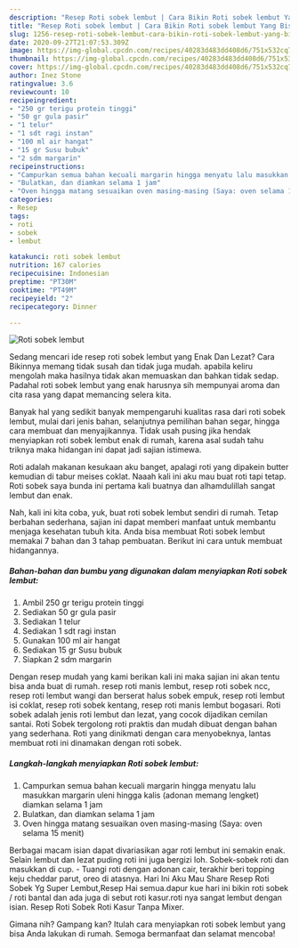 ```yaml
---
description: "Resep Roti sobek lembut | Cara Bikin Roti sobek lembut Yang Bisa Manjain Lidah"
title: "Resep Roti sobek lembut | Cara Bikin Roti sobek lembut Yang Bisa Manjain Lidah"
slug: 1256-resep-roti-sobek-lembut-cara-bikin-roti-sobek-lembut-yang-bisa-manjain-lidah
date: 2020-09-27T21:07:53.309Z
image: https://img-global.cpcdn.com/recipes/40283d483dd408d6/751x532cq70/roti-sobek-lembut-foto-resep-utama.jpg
thumbnail: https://img-global.cpcdn.com/recipes/40283d483dd408d6/751x532cq70/roti-sobek-lembut-foto-resep-utama.jpg
cover: https://img-global.cpcdn.com/recipes/40283d483dd408d6/751x532cq70/roti-sobek-lembut-foto-resep-utama.jpg
author: Inez Stone
ratingvalue: 3.6
reviewcount: 10
recipeingredient:
- "250 gr terigu protein tinggi"
- "50 gr gula pasir"
- "1 telur"
- "1 sdt ragi instan"
- "100 ml air hangat"
- "15 gr Susu bubuk"
- "2 sdm margarin"
recipeinstructions:
- "Campurkan semua bahan kecuali margarin hingga menyatu lalu masukkan margarin uleni hingga kalis (adonan memang lengket) diamkan selama 1 jam"
- "Bulatkan, dan diamkan selama 1 jam"
- "Oven hingga matang sesuaikan oven masing-masing (Saya: oven selama 15 menit)"
categories:
- Resep
tags:
- roti
- sobek
- lembut

katakunci: roti sobek lembut 
nutrition: 167 calories
recipecuisine: Indonesian
preptime: "PT30M"
cooktime: "PT49M"
recipeyield: "2"
recipecategory: Dinner

---
```



![Roti sobek lembut](https://img-global.cpcdn.com/recipes/40283d483dd408d6/751x532cq70/roti-sobek-lembut-foto-resep-utama.jpg)

Sedang mencari ide resep roti sobek lembut yang Enak Dan Lezat? Cara Bikinnya memang tidak susah dan tidak juga mudah. apabila keliru mengolah maka hasilnya tidak akan memuaskan dan bahkan tidak sedap. Padahal roti sobek lembut yang enak harusnya sih mempunyai aroma dan cita rasa yang dapat memancing selera kita.

Banyak hal yang sedikit banyak mempengaruhi kualitas rasa dari roti sobek lembut, mulai dari jenis bahan, selanjutnya pemilihan bahan segar, hingga cara membuat dan menyajikannya. Tidak usah pusing jika hendak menyiapkan roti sobek lembut enak di rumah, karena asal sudah tahu triknya maka hidangan ini dapat jadi sajian istimewa.

Roti adalah makanan kesukaan aku banget, apalagi roti yang dipakein butter kemudian di tabur meises coklat. Naaah kali ini aku mau buat roti tapi tetap. Roti sobek saya bunda ini pertama kali buatnya dan alhamdulillah sangat lembut dan enak.


Nah, kali ini kita coba, yuk, buat roti sobek lembut sendiri di rumah. Tetap berbahan sederhana, sajian ini dapat memberi manfaat untuk membantu menjaga kesehatan tubuh kita. Anda bisa membuat Roti sobek lembut memakai 7 bahan dan 3 tahap pembuatan. Berikut ini cara untuk membuat hidangannya.

<!--inarticleads1-->

##### Bahan-bahan dan bumbu yang digunakan dalam menyiapkan Roti sobek lembut:

1. Ambil 250 gr terigu protein tinggi
1. Sediakan 50 gr gula pasir
1. Sediakan 1 telur
1. Sediakan 1 sdt ragi instan
1. Gunakan 100 ml air hangat
1. Sediakan 15 gr Susu bubuk
1. Siapkan 2 sdm margarin


Dengan resep mudah yang kami berikan kali ini maka sajian ini akan tentu bisa anda buat di rumah. resep roti manis lembut, resep roti sobek ncc, resep roti lembut wangi dan berserat halus sobek empuk, resep roti lembut isi coklat, resep roti sobek kentang, resep roti manis lembut bogasari. Roti sobek adalah jenis roti lembut dan lezat, yang cocok dijadikan cemilan santai. Roti Sobek tergolong roti praktis dan mudah dibuat dengan bahan yang sederhana. Roti yang dinikmati dengan cara menyobeknya, lantas membuat roti ini dinamakan dengan roti sobek. 

<!--inarticleads2-->

##### Langkah-langkah menyiapkan Roti sobek lembut:

1. Campurkan semua bahan kecuali margarin hingga menyatu lalu masukkan margarin uleni hingga kalis (adonan memang lengket) diamkan selama 1 jam
1. Bulatkan, dan diamkan selama 1 jam
1. Oven hingga matang sesuaikan oven masing-masing (Saya: oven selama 15 menit)


Berbagai macam isian dapat divariasikan agar roti lembut ini semakin enak. Selain lembut dan lezat puding roti ini juga bergizi loh. Sobek-sobek roti dan masukkan di cup. - Tuangi roti dengan adonan cair, terakhir beri topping keju cheddar parut, oreo di atasnya. Hari Ini Aku Mau Share Resep Roti Sobek Yg Super Lembut,Resep Hai semua.dapur kue hari ini bikin roti sobek / roti bantal dan ada juga di sebut roti kasur.roti nya sangat lembut dengan isian. Resep Roti Sobek Roti Kasur Tanpa Mixer. 

Gimana nih? Gampang kan? Itulah cara menyiapkan roti sobek lembut yang bisa Anda lakukan di rumah. Semoga bermanfaat dan selamat mencoba!
